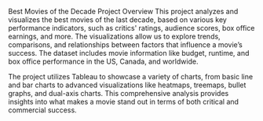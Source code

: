 Best Movies of the Decade
Project Overview
This project analyzes and visualizes the best movies of the last decade, based on various key performance indicators, such as critics' ratings, audience scores, box office earnings, and more. The visualizations allow us to explore trends, comparisons, and relationships between factors that influence a movie’s success. The dataset includes movie information like budget, runtime, and box office performance in the US, Canada, and worldwide.

The project utilizes Tableau to showcase a variety of charts, from basic line and bar charts to advanced visualizations like heatmaps, treemaps, bullet graphs, and dual-axis charts. This comprehensive analysis provides insights into what makes a movie stand out in terms of both critical and commercial success.
